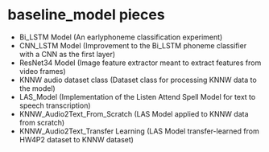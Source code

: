 # baseline_model pieces

* Bi_LSTM Model (An earlyphoneme classification experiment)
* CNN_LSTM Model (Improvement to the Bi_LSTM phoneme classifier with a CNN as the first layer)
* ResNet34 Model (Image feature extractor meant to extract features from video frames)
* KNNW audio dataset class (Dataset class for processing KNNW data to the model)
* LAS_Model (Implementation of the Listen Attend Spell Model for text to speech transcription)
* KNNW_Audio2Text_From_Scratch (LAS Model applied to KNNW data from scratch)
* KNNW_Audio2Text_Transfer Learning (LAS Model transfer-learned from HW4P2 dataset to KNNW dataset)
